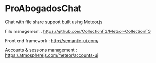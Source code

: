 # ProAbogadosChat

Chat with file share support built using Meteor.js  

File management : https://github.com/CollectionFS/Meteor-CollectionFS  

Front end framework : http://semantic-ui.com/  

Accounts &amp; sessions management : https://atmospherejs.com/meteor/accounts-ui
